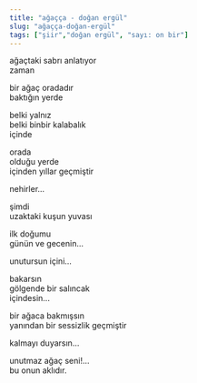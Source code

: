 ```yaml
---
title: "ağaçça - doğan ergül"
slug: "ağaçça-doğan-ergül"
tags: ["şiir","doğan ergül", "sayı: on bir"]
---
```


ağaçtaki sabrı anlatıyor\
zaman

bir ağaç oradadır\
baktığın yerde

belki yalnız\
belki binbir kalabalık\
içinde

orada\
olduğu yerde\
içinden yıllar geçmiştir

nehirler...

şimdi\
uzaktaki kuşun yuvası

ilk doğumu\
günün ve gecenin...

unutursun içini...

bakarsın\
gölgende bir salıncak\
içindesin...

bir ağaca bakmışsın\
yanından bir sessizlik geçmiştir

kalmayı duyarsın...

unutmaz ağaç seni!...\
bu onun aklıdır.

